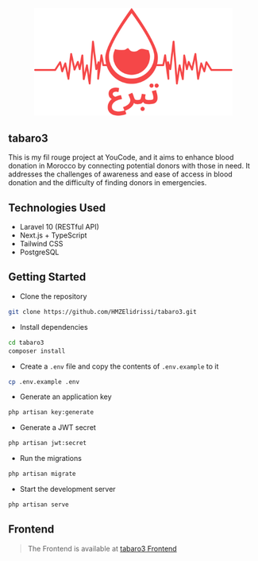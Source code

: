 <p align="center"><a href="https://tabaro3.vercel.app/" target="_blank"><img src="public/logo.svg" width="400" alt="Laravel Logo"></a></p>

## tabaro3

This is my fil rouge project at YouCode, and it aims to enhance blood donation in Morocco by connecting potential donors
with those in need. It addresses the challenges of awareness and ease of access in blood donation and the difficulty of
finding donors in emergencies.

## Technologies Used

- Laravel 10 (RESTful API)
- Next.js + TypeScript
- Tailwind CSS
- PostgreSQL

## Getting Started

- Clone the repository

```bash
git clone https://github.com/HMZElidrissi/tabaro3.git
```

- Install dependencies

```bash
cd tabaro3
composer install
```

- Create a `.env` file and copy the contents of `.env.example` to it

```bash
cp .env.example .env
```

- Generate an application key

```bash
php artisan key:generate
```

- Generate a JWT secret

```bash
php artisan jwt:secret
```

- Run the migrations

```bash
php artisan migrate
```

- Start the development server

```bash
php artisan serve
```

## Frontend

> The Frontend is available at [tabaro3 Frontend](https://github.com/HMZElidrissi/tabaro3-frontend)
